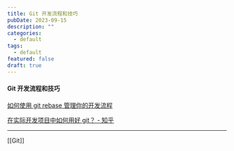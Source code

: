 ```yaml
---
title: Git 开发流程和技巧
pubDate: 2023-09-15
description: ""
categories:
  - default
tags:
  - default
featured: false
draft: true
---
```

#### Git 开发流程和技巧

[如何使用 git rebase 管理你的开发流程](https://blog.csdn.net/astonishqft/article/details/102509539)

[在实际开发项目中如何用好 git？ - 知乎](https://www.zhihu.com/question/60110166)

---

[[Git]]
